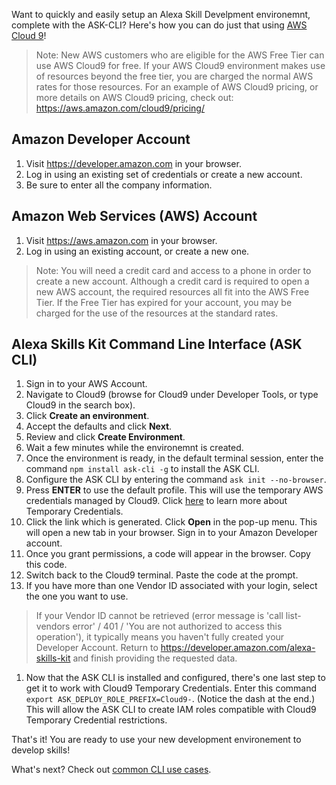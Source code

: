 Want to quickly and easily setup an Alexa Skill Develpment environemnt, complete with the ASK-CLI?  Here's how you can do just that using [AWS Cloud 9](https://aws.amazon.com/cloud9/)!

> Note: New AWS customers who are eligible for the AWS Free Tier can use AWS Cloud9 for free. If your AWS Cloud9 environment makes use of resources beyond the free tier, you are charged the normal AWS rates for those resources.  For an example of AWS Cloud9 pricing, or more details on AWS Cloud9 pricing, check out: https://aws.amazon.com/cloud9/pricing/

## Amazon Developer Account

1. Visit https://developer.amazon.com in your browser.
1. Log in using an existing set of credentials or create a new account.
1. Be sure to enter all the company information.

## Amazon Web Services (AWS) Account

1. Visit https://aws.amazon.com in your browser.
1. Log in using an existing account, or create a new one.
> Note: You will need a credit card and access to a phone in order to create a new account.  Although a credit card is required to open a new AWS account, the required resources all fit into the AWS Free Tier.  If the Free Tier has expired for your account, you may be charged for the use of the resources at the standard rates.

## Alexa Skills Kit Command Line Interface (ASK CLI)

1. Sign in to your AWS Account.
1. Navigate to Cloud9 (browse for Cloud9 under Developer Tools, or type Cloud9 in the search box).
1. Click **Create an environment**.
1. Accept the defaults and click **Next**.
1. Review and click **Create Environment**.
1. Wait a few minutes while the environemnt is created.
1. Once the environment is ready, in the default terminal session, enter the command `npm install ask-cli -g` to install the ASK CLI.
1. Configure the ASK CLI by entering the command `ask init --no-browser`.
1. Press **ENTER** to use the default profile.  This will use the temporary AWS credentials managed by Cloud9.  Click [here](https://docs.aws.amazon.com/cloud9/latest/user-guide/auth-and-access-control.html#auth-and-access-control-temporary-managed-credentials) to learn more about Temporary Credentials.
1. Click the link which is generated.  Click **Open** in the pop-up menu.  This will open a new tab in your browser.  Sign in to your Amazon Developer account.
1. Once you grant permissions, a code will appear in the browser. Copy this code.
1. Switch back to the Cloud9 terminal.  Paste the code at the prompt.
1. If you have more than one Vendor ID associated with your login, select the one you want to use.
> If your Vendor ID cannot be retrieved (error message is 'call list-vendors error' / 401 / 'You are not authorized to access this operation'), it typically means you haven't fully created your Developer Account.  Return to https://developer.amazon.com/alexa-skills-kit and finish providing the requested data.
1. Now that the ASK CLI is installed and configured, there's one last step to get it to work with Cloud9 Temporary Credentials.  Enter this command `export ASK_DEPLOY_ROLE_PREFIX=Cloud9-`.  (Notice the dash at the end.)  This will allow the ASK CLI to create IAM roles compatible with Cloud9 Temporary Credential restrictions.

That's it!  You are ready to use your new development environement to develop skills!

What's next?  Check out [common CLI use cases](./common-cli-use-cases.md).